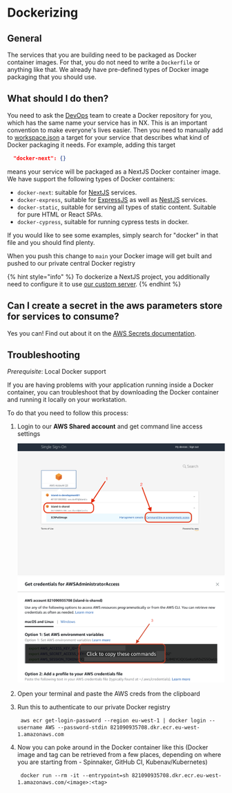 # Dockerizing

## General

The services that you are building need to be packaged as Docker container images. For that, you do not need to write a `Dockerfile` or anything like that. We already have pre-defined types of Docker image packaging that you should use.

## What should I do then?

You need to ask the [DevOps](technical-overview/devops/personas.md#devops) team to create a Docker repository for you, which has the same name your service has in NX. This is an important convention to make everyone's lives easier. Then you need to manually add to [workspace.json](https://github.com/island-is/island.is/blob/main/workspace.json) a target for your service that describes what kind of Docker packaging it needs. For example, adding this target

```json
  "docker-next": {}
```

means your service will be packaged as a NextJS Docker container image. We have support the following types of Docker containers:

- `docker-next`: suitable for [NextJS](https://nextjs.org/) services.
- `docker-express`, suitable for [ExpressJS](https://expressjs.com) as well as [NestJS](https://nestjs.com) services.
- `docker-static`, suitable for serving all types of static content. Suitable for pure HTML or React SPAs.
- `docker-cypress`, suitable for running cypress tests in docker.

If you would like to see some examples, simply search for "docker" in that file and you should find plenty.

When you push this change to `main` your Docker image will get built and pushed to our private central Docker registry

{% hint style="info" %}
To dockerize a NextJS project, you additionally need to configure it to use [our custom server](./next-server.md#setup-in-new-project).
{% endhint %}

## Can I create a secret in the aws parameters store for services to consume?

Yes you can! Find out about it on the [AWS Secrets documentation](../../repository/aws-secrets.md).

## Troubleshooting

_Prerequisite_: Local Docker support

If you are having problems with your application running inside a Docker container, you can troubleshoot that by downloading the Docker container and running it locally on your workstation.

To do that you need to follow this process:

1. Login to our **AWS Shared account** and get command line access settings

   ![Login](./assets/aws-login.png)
   ![Env copy](./assets/aws-env-setup.png)

2. Open your terminal and paste the AWS creds from the clipboard
3. Run this to authenticate to our private Docker registry

   ```text
    aws ecr get-login-password --region eu-west-1 | docker login --username AWS --password-stdin 821090935708.dkr.ecr.eu-west-1.amazonaws.com
   ```

4. Now you can poke around in the Docker container like this (Docker image and tag can be retrieved from a few places, depending on where you are starting from - Spinnaker, GitHub CI, Kubenav/Kubernetes)

   ```text
    docker run --rm -it --entrypoint=sh 821090935708.dkr.ecr.eu-west-1.amazonaws.com/<image>:<tag>
   ```
